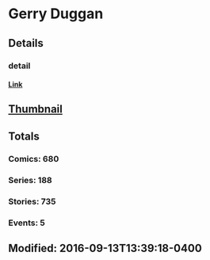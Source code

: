 # Gerry  Duggan 
## Details
### detail
#### [Link](http://marvel.com/comics/creators/11680/gerry_duggan?utm_campaign=apiRef&utm_source=225578a89fc76f3d20fbffda5d17a88d)
## [Thumbnail](http://i.annihil.us/u/prod/marvel/i/mg/b/40/image_not_available.jpg)
## Totals
### Comics: 680
### Series: 188
### Stories: 735
### Events: 5
## Modified: 2016-09-13T13:39:18-0400